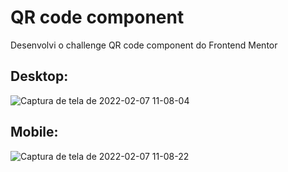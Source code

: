 # QR code component
Desenvolvi o challenge QR code component do Frontend Mentor

## Desktop:
![Captura de tela de 2022-02-07 11-08-04](https://user-images.githubusercontent.com/77447245/152804507-9631cfeb-97fe-4b9d-9b70-29b0eb3010ce.png)

## Mobile: 
![Captura de tela de 2022-02-07 11-08-22](https://user-images.githubusercontent.com/77447245/152804652-fcc2eca7-b9ed-4174-8266-4999154a8616.png)
